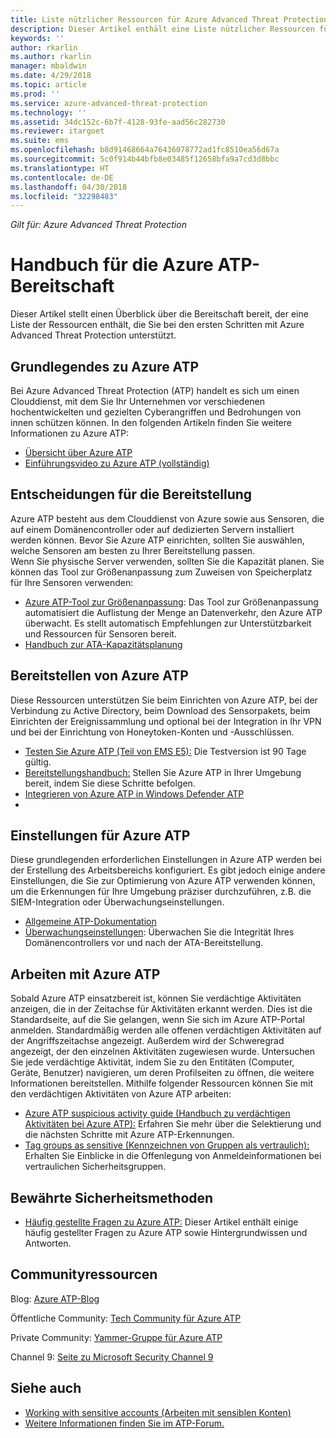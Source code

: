 ```yaml
---
title: Liste nützlicher Ressourcen für Azure Advanced Threat Protection | Microsoft-Dokumentation
description: Dieser Artikel enthält eine Liste nützlicher Ressourcen für Azure ATP.
keywords: ''
author: rkarlin
ms.author: rkarlin
manager: mbaldwin
ms.date: 4/29/2018
ms.topic: article
ms.prod: ''
ms.service: azure-advanced-threat-protection
ms.technology: ''
ms.assetid: 34dc152c-6b7f-4128-93fe-aad56c282730
ms.reviewer: itargoet
ms.suite: ems
ms.openlocfilehash: b8d91468664a76436078772ad1fc8510ea56d67a
ms.sourcegitcommit: 5c0f914b44bfb8e03485f12658bfa9a7cd3d8bbc
ms.translationtype: HT
ms.contentlocale: de-DE
ms.lasthandoff: 04/30/2018
ms.locfileid: "32298483"
---
```

*Gilt für: Azure Advanced Threat Protection*



# <a name="azure-atp-readiness-guide"></a>Handbuch für die Azure ATP-Bereitschaft

Dieser Artikel stellt einen Überblick über die Bereitschaft bereit, der eine Liste der Ressourcen enthält, die Sie bei den ersten Schritten mit Azure Advanced Threat Protection unterstützt. 

## <a name="understanding-azure-atp"></a>Grundlegendes zu Azure ATP

Bei Azure Advanced Threat Protection (ATP) handelt es sich um einen Clouddienst, mit dem Sie Ihr Unternehmen vor verschiedenen hochentwickelten und gezielten Cyberangriffen und Bedrohungen von innen schützen können. In den folgenden Artikeln finden Sie weitere Informationen zu Azure ATP: 
- [Übersicht über Azure ATP](what-is-atp.md)
- [Einführungsvideo zu Azure ATP (vollständig)](https://www.youtube.com/watch?v=KX-xpFc0sBw) 

## <a name="deployment-decisions"></a>Entscheidungen für die Bereitstellung

Azure ATP besteht aus dem Clouddienst von Azure sowie aus Sensoren, die auf einem Domänencontroller oder auf dedizierten Servern installiert werden können. Bevor Sie Azure ATP einrichten, sollten Sie auswählen, welche Sensoren am besten zu Ihrer Bereitstellung passen.<br>Wenn Sie physische Server verwenden, sollten Sie die Kapazität planen. Sie können das Tool zur Größenanpassung zum Zuweisen von Speicherplatz für Ihre Sensoren verwenden: 
- [Azure ATP-Tool zur Größenanpassung](http://aka.ms/aatpsizingtool): Das Tool zur Größenanpassung automatisiert die Auflistung der Menge an Datenverkehr, den Azure ATP überwacht. Es stellt automatisch Empfehlungen zur Unterstützbarkeit und Ressourcen für Sensoren bereit. 
- [Handbuch zur ATA-Kapazitätsplanung](atp-capacity-planning.md)

## <a name="deploy-azure-atp"></a>Bereitstellen von Azure ATP

Diese Ressourcen unterstützen Sie beim Einrichten von Azure ATP, bei der Verbindung zu Active Directory, beim Download des Sensorpakets, beim Einrichten der Ereignissammlung und optional bei der Integration in Ihr VPN und bei der Einrichtung von Honeytoken-Konten und -Ausschlüssen. 
- [Testen Sie Azure ATP (Teil von EMS E5):](http://aka.ms/aatptrial) Die Testversion ist 90 Tage gültig.
- [Bereitstellungshandbuch:](install-atp-step1.md) Stellen Sie Azure ATP in Ihrer Umgebung bereit, indem Sie diese Schritte befolgen.
- [Integrieren von Azure ATP in Windows Defender ATP](integrate-wd-atp.md)
- 
## <a name="azure-atp-settings"></a>Einstellungen für Azure ATP

Diese grundlegenden erforderlichen Einstellungen in Azure ATP werden bei der Erstellung des Arbeitsbereichs konfiguriert. Es gibt jedoch einige andere Einstellungen, die Sie zur Optimierung von Azure ATP verwenden können, um die Erkennungen für Ihre Umgebung präziser durchzuführen, z.B. die SIEM-Integration oder Überwachungseinstellungen. 

- [Allgemeine ATP-Dokumentation](what-is-atp.md)
- [Überwachungseinstellungen](https://blogs.technet.microsoft.com/positivesecurity/2017/08/18/ata-auditing-auditpol-advanced-audit-settings-enforcement-lightweight-gateway-service-discovery/): Überwachen Sie die Integrität Ihres Domänencontrollers vor und nach der ATA-Bereitstellung. 

## <a name="work-with-azure-atp"></a>Arbeiten mit Azure ATP

Sobald Azure ATP einsatzbereit ist, können Sie verdächtige Aktivitäten anzeigen, die in der Zeitachse für Aktivitäten erkannt werden. Dies ist die Standardseite, auf die Sie gelangen, wenn Sie sich im Azure ATP-Portal anmelden. Standardmäßig werden alle offenen verdächtigen Aktivitäten auf der Angriffszeitachse angezeigt. Außerdem wird der Schweregrad angezeigt, der den einzelnen Aktivitäten zugewiesen wurde. Untersuchen Sie jede verdächtige Aktivität, indem Sie zu den Entitäten (Computer, Geräte, Benutzer) navigieren, um deren Profilseiten zu öffnen, die weitere Informationen bereitstellen. Mithilfe folgender Ressourcen können Sie mit den verdächtigen Aktivitäten von Azure ATP arbeiten: 

- [Azure ATP suspicious activity guide (Handbuch zu verdächtigen Aktivitäten bei Azure ATP):](suspicious-activity-guide.md) Erfahren Sie mehr über die Selektierung und die nächsten Schritte mit Azure ATP-Erkennungen.
- [Tag groups as sensitive (Kennzeichnen von Gruppen als vertraulich):](sensitive-accounts.md) Erhalten Sie Einblicke in die Offenlegung von Anmeldeinformationen bei vertraulichen Sicherheitsgruppen.

## <a name="security-best-practices"></a>Bewährte Sicherheitsmethoden

- [Häufig gestellte Fragen zu Azure ATP:](atp-technical-faq.md) Dieser Artikel enthält einige häufig gestellter Fragen zu Azure ATP sowie Hintergrundwissen und Antworten. 
## <a name="community-resources"></a>Communityressourcen

Blog: [Azure ATP-Blog](https://aka.ms/aatpblog)

Öffentliche Community: [Tech Community für Azure ATP](https://aka.ms/AatpCom)

Private Community: [Yammer-Gruppe für Azure ATP](https://www.yammer.com/azureadvisors/#/threads/inGroup?type=in_group&feedId=9386893&view=all)

Channel 9: [Seite zu Microsoft Security Channel 9](https://channel9.msdn.com/Shows/Microsoft-Security/)



## <a name="see-also"></a>Siehe auch

- [Working with sensitive accounts (Arbeiten mit sensiblen Konten)](sensitive-accounts.md)
- [Weitere Informationen finden Sie im ATP-Forum.](https://aka.ms/azureatpcommunity)